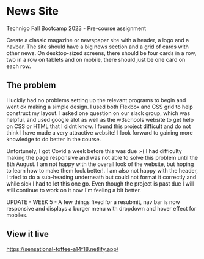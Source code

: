 # News Site

Technigo Fall Bootcamp 2023 - Pre-course assignment

Create a classic magazine or newspaper site with a header, a logo and a navbar. The site should have a big news section and a grid of cards with other news. On desktop-sized screens, there should be four cards in a row, two in a row on tablets and on mobile, there should just be one card on each row.

## The problem

I luckily had no problems setting up the relevant programs to begin and went ok making a simple design. I used both Flexbox and CSS grid to help construct my layout. I asked one question on our slack group, which was helpful, and used google alot as well as the w3schools website to get help on CSS or HTML that I didnt know. I found this project difficult and do not think I have made a very attractive website! I look forward to gaining more knowledge to do better in the course.

Unfortunely, I got Covid a week before this was due :-( I had difficulty making the page responsive and was not able to solve this problem until the 8th August. I am not happy with the overall look of the website, but hoping to learn how to make them look better!. I am also not happy with the header, I tried to do a sub-heading underneath but could not format it correctly and while sick I had to let this one go. Even though the project is past due I will still continue to work on it now I'm feeling a bit better.

UPDATE - WEEK 5 - A few things fixed for a resubmit, nav bar is now responsive and displays a burger menu with dropdown and hover effect for mobiles.

## View it live

https://sensational-toffee-a14f18.netlify.app/
